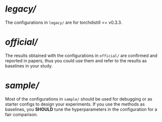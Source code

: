 # ***legacy/***
The configurations in `legacy/` are for torchdistill <= v0.3.3.

# ***official/***
The results obtained with the configurations in `official/` are confirmed and reported in papers, 
thus you could use them and refer to the results as baselines in your study.

# ***sample/***
Most of the configurations in `sample/` should be used for debugging or as starter configs to design your experiments.
If you use the methods as baselines, you **SHOULD** tune the hyperparameters in the configuration for a fair comparison.
